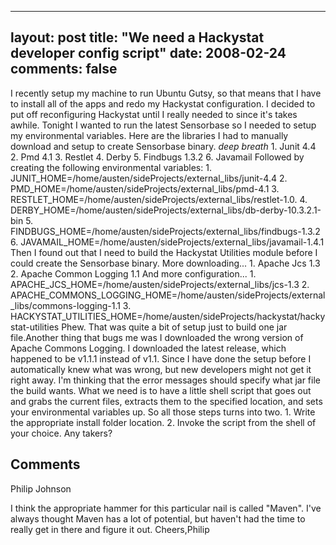 
---
layout: post
title: "We need a Hackystat developer config script"
date: 2008-02-24
comments: false
---


I recently setup my machine to run Ubuntu Gutsy, so that means that I have to install all of the apps and redo my Hackystat configuration.  I decided to put off reconfiguring Hackystat until I really needed to since it's takes awhile.  Tonight I wanted to run the latest Sensorbase so I needed to setup my environmental variables.  Here are the libraries I had to manually download and setup to create Sensorbase binary.  *deep breath* 1. Junit 4.4 2. Pmd 4.1 3. Restlet 4. Derby 5. Findbugs 1.3.2 6. Javamail
Followed by creating the following environmental variables: 1. JUNIT_HOME=/home/austen/sideProjects/external_libs/junit-4.4 2. PMD_HOME=/home/austen/sideProjects/external_libs/pmd-4.1 3. RESTLET_HOME=/home/austen/sideProjects/external_libs/restlet-1.0. 4. DERBY_HOME=/home/austen/sideProjects/external_libs/db-derby-10.3.2.1-bin 5. FINDBUGS_HOME=/home/austen/sideProjects/external_libs/findbugs-1.3.2 6. JAVAMAIL_HOME=/home/austen/sideProjects/external_libs/javamail-1.4.1
Then I found out that I need to build the Hackystat Utilities module before I could create the Sensorbase binary.  More downloading... 1. Apache Jcs 1.3 2. Apache Common Logging 1.1
And more configuration... 1. APACHE_JCS_HOME=/home/austen/sideProjects/external_libs/jcs-1.3 2. APACHE_COMMONS_LOGGING_HOME=/home/austen/sideProjects/external_libs/commons-logging-1.1 3. HACKYSTAT_UTILITIES_HOME=/home/austen/sideProjects/hackystat/hackystat-utilities
Phew.  That was quite a bit of setup just to build one jar file.Another thing that bugs me was I downloaded the wrong version of Apache Commons Logging.  I  downloaded the latest release, which happened to be v1.1.1 instead of v1.1.  Since I have done the setup before I automatically knew what was wrong, but new developers might not get it right away.  I'm thinking that the error messages should specify what jar file the build wants. What we need is to have a little shell script that goes out and grabs the current files, extracts them to the specified location, and sets your environmental variables up.  So all those steps turns into two.  1. Write the appropriate install folder location. 2. Invoke the script from the shell of your choice.
Any takers?
## Comments ##




Philip Johnson

I think the appropriate hammer for this particular nail is called "Maven". I've always thought Maven has a lot of potential, but haven't had the time to really get in there and figure it out.  Cheers,Philip




